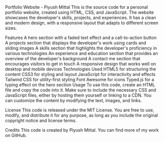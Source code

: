 Portfolio Website - Piyush Mittal
This is the source code for a personal portfolio website, created using HTML, CSS, and JavaScript. The website showcases the developer's skills, projects, and experiences. It has a clean and modern design, with a responsive layout that adapts to different screen sizes.

Features
A hero section with a faded text effect and a call-to-action button
A projects section that displays the developer's work using cards and sliding images
A skills section that highlights the developer's proficiency in various technologies
An experience and education section that provides an overview of the developer's background
A contact me section that encourages visitors to get in touch
A responsive design that works well on desktop and mobile devices
Technologies Used
HTML5 for structuring the content
CSS3 for styling and layout
JavaScript for interactivity and effects
Tailwind CSS for utility-first styling
Font Awesome for icons
Typed.js for a typing effect on the hero section
Usage
To use this code, create an HTML file and copy the code into it. Make sure to include the necessary CSS and JavaScript files, either by hosting them yourself or linking to a CDN. You can customize the content by modifying the text, images, and links.

License
This code is released under the MIT License. You are free to use, modify, and distribute it for any purpose, as long as you include the original copyright notice and license terms.

Credits
This code is created by Piyush Mittal. You can find more of my work on GitHub.
